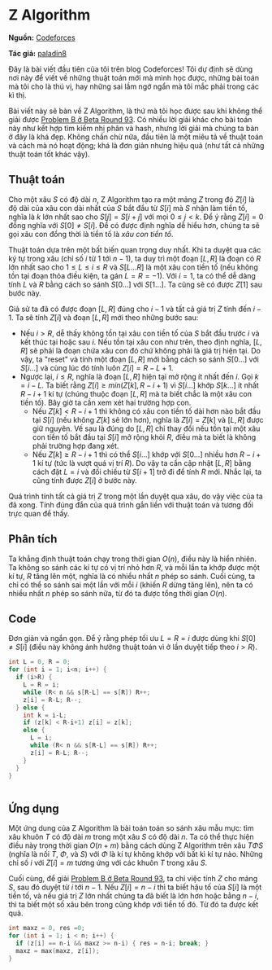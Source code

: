 # Z Algorithm

**Nguồn:** [Codeforces](http://codeforces.com/blog/entry/3107)

**Tác giả:** [paladin8](http://codeforces.com/profile/paladin8)


Đây là bài viết đầu tiên của tôi trên blog Codeforces! Tôi dự định sẽ dùng nơi này để viết về những thuật toán mới mà mình học được, những bài toán mà tôi cho là thú vị, hay những sai lầm ngớ ngẩn mà tôi mắc phải trong các kì thị.

Bài viết này sẽ bàn về Z Algorithm, là thứ mà tôi học được sau khi không thể giải được [Problem B ở Beta Round 93](http://codeforces.com/contest/126/problem/B). Có nhiều lời giải khác cho bài toán này như kết hợp tìm kiếm nhị phân và hash, nhưng lời giải mà chúng ta bàn ở đây là khá đẹp. Không chần chừ nữa, đầu tiên là một miêu tả về thuật toán và cách mà nó hoạt động; khá là đơn giản nhưng hiệu quả (như tất cả những thuật toán tốt khác vậy).

## Thuật toán

Cho một xâu $S$ có độ dài $n$, Z Algorithm tạo ra một mảng $Z$ trong đó $Z[i]$ là độ dài của xâu con dài nhất của $S$ bắt đầu từ $S[i]$ mà $S$ nhận làm tiền tố, nghĩa là $k$ lớn nhất sao cho $S[j]=S[i+j]$ với mọi $0 \leq j<k$. Để ý rằng $Z[i]=0$ đồng nghĩa với $S[0] \neq S[i]$. Để có được định nghĩa dễ hiểu hơn, chúng ta sẽ gọi xâu con đồng thời là tiền tố là *xâu con tiền tố*. 

Thuật toán dựa trên một bất biến quan trọng duy nhất. Khi ta duyệt qua các ký tự trong xâu (chỉ số $i$ từ $1$ tới $n-1$), ta duy trì một đoạn $[L,R]$ là đoạn có $R$ lớn nhất sao cho $1 \leq L \leq i \leq R$ và $S[L...R]$ là một xâu con tiền tố (nếu không tồn tại đoạn thỏa điều kiện, ta gán $L=R=-1$). Với $i=1$, ta có thể dễ dàng tính $L$ và $R$ bằng cách so sánh $S[0...]$ với $S[1...]$. Ta cũng sẽ có được $Z[1]$ sau bước này.

Giả sử ta đã có được đoạn $[L,R]$ đúng cho $i-1$ và tất cả giá trị $Z$ tính đến $i-1$. Ta sẽ tính $Z[i]$ và đoạn $[L,R]$ mới theo những bước sau:

- Nếu $i>R$, dễ thấy không tồn tại xâu con tiền tố của $S$ bắt đầu trước $i$ và kết thúc tại hoặc sau $i$. Nếu tồn tại xâu con như trên, theo định nghĩa, $[L,R]$ sẽ phải là đoạn chứa xâu con đó chứ không phải là giá trị hiện tại. Do vậy, ta "reset" và tính một đoạn $[L,R]$ mới bằng cách so sánh $S[0...]$ với $S[i...]$ và cùng lúc đó tính luôn $Z[i] = R-L+1$.
- Ngược lại, $i \leq R$, nghĩa là đoạn $[L,R]$ hiện tại mở rộng ít nhất đến $i$. Gọi $k=i-L$. Ta biết rằng $Z[i] \geq min(Z[k],R-i+1)$ vì $S[i...]$ khớp $S[k...]$ ít nhất $R-i+1$ kí tự (chúng thuộc đoạn $[L,R]$ mà ta biết chắc là một xâu con tiền tố). Bây giờ ta cần xem xét hai trường hợp con.
  - Nếu $Z[k]<R-i+1$ thì không có xâu con tiền tố dài hơn nào bắt đầu tại $S[i]$ (nếu không $Z[k]$ sẽ lớn hơn), nghĩa là $Z[i]=Z[k]$ và $[L,R]$ được giữ nguyên. Vế sau là đúng do $[L,R]$ chỉ thay đổi nếu tồn tại một xâu con tiền tố bắt đầu tại $S[i]$ mở rộng khỏi $R$, điều mà ta biết là không phải trường hợp đang xét.
  - Nếu $Z[k] \geq  R-i+1$ thì có thể $S[i...]$ khớp với $S[0...]$ nhiều hơn $R-i+1$ kí tự (tức là vượt quá vị trí $R$). Do vậy ta cần cập nhật $[L,R]$ bằng cách đặt $L=i$ và đối chiếu từ $S[i+1]$ trở đi để tính $R$ mới. Nhắc lại, ta cũng tính được $Z[i]$ ở bước này.

Quá trình tính tất cả giá trị $Z$ trong một lần duyệt qua xâu, do vậy việc của ta đã xong. Tính đúng đắn của quá trình gắn liền với thuật toán và tương đối trực quan để thấy.

## Phân tích

Ta khẳng định thuật toán chạy trong thời gian $O(n)$, điều này là hiển nhiên. Ta không so sánh các kí tự có vị trí nhỏ hơn $R$, và mỗi lần ta khớp được một kí tự, $R$ tăng lên một, nghĩa là có nhiều nhất $n$ phép so sánh. Cuối cùng, ta chỉ có thể so sánh sai một lần với mỗi $i$  (khiến $R$ dừng tăng lên), nên ta có nhiều nhất $n$ phép so sánh nữa, từ đó ta được tổng thời gian $O(n)$.

## Code

Đơn giản và ngắn gọn. Để ý rằng phép tối ưu $L=R=i$ được dùng khi $S[0] \neq S[i]$ (điều này không ảnh hưởng thuật toán vì ở lần duyệt tiếp theo $i>R$).

```c++
int L = 0, R = 0;
for (int i = 1; i<n; i++) {
  if (i>R) {
    L = R = i;
    while (R< n && s[R-L] == s[R]) R++;
    z[i] = R-L; R--;
  } else {
    int k = i-L;
    if (z[k] < R-i+1) z[i] = z[k];
    else {
      L = i;
      while (R< n && s[R-L] == s[R]) R++;
      z[i] = R-L; R--;
    }
  }
}
    
```



## Ứng dụng

Một ứng dung của Z Algorithm là bài toán toán so sánh xâu mẫu mực: tìm xâu khuôn $T$ có độ dài $m$ trong một xâu $S$ có độ dài $n$. Ta có thể thực hiện điều này trong thời gian $O(n+m)$ bằng cách dùng Z Algorithm trên xâu $T \Phi S$ (nghĩa là nối $T$, $\Phi$, và  $S$) với $\Phi$ là kí tự không khớp với bất kì kí tự nào. Những chỉ số $i$ với $Z[i]=m$ tương ứng với các khuôn $T$ trong xâu $S$.

Cuối cùng, để giải  [Problem B ở Beta Round 93](http://codeforces.com/contest/126/problem/B), ta chỉ việc tính $Z$ cho mảng $S$, sau đó duyệt từ $i$ tới $n-1$. Nếu $Z[i] = n-i$ thì ta biết hậu tố của $S[i]$ là một tiền tố, và nếu giá trị $Z$ lớn nhất chúng ta đã biết là lớn hơn hoặc bằng $n-i$, thì ta biết một số xâu bên trong cũng khớp với tiền tố đó. Từ đó ta được kết quả.

```c++
int maxz = 0, res =0;
for (int i = 1; i < n; i++) {
  if (z[i] == n-i && maxz >= n-i) { res = n-i; break; }
  maxz = max(maxz, z[i]);
}
```







